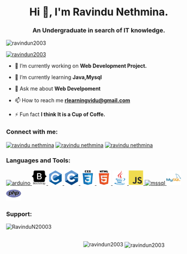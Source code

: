 <h1 align="center">Hi 👋, I'm Ravindu Nethmina.</h1>
<h3 align="center">An Undergraduate in search of IT knowledge.</h3>

<p align="left"> <img src="https://komarev.com/ghpvc/?username=ravindun2003&label=Profile%20views&color=0e75b6&style=flat" alt="ravindun2003" /> </p>

<p align="left"> <a href="https://github.com/ryo-ma/github-profile-trophy"><img src="https://github-profile-trophy.vercel.app/?username=ravindun2003" alt="ravindun2003" /></a> </p>

- 🔭 I’m currently working on **Web Development Project.**

- 🌱 I’m currently learning **Java,Mysql**

- 💬 Ask me about **Web Develpoment**

- 📫 How to reach me **rlearningvidu@gmail.com**

- ⚡ Fun fact **I think It is a Cup of Coffe.**

<h3 align="left">Connect with me:</h3>
<p align="left">
<a href="https://linkedin.com/in/ravindu nethmina" target="blank"><img align="center" src="https://raw.githubusercontent.com/rahuldkjain/github-profile-readme-generator/master/src/images/icons/Social/linked-in-alt.svg" alt="ravindu nethmina" height="30" width="40" /></a>
<a href="https://fb.com/ravindu nethmina" target="blank"><img align="center" src="https://raw.githubusercontent.com/rahuldkjain/github-profile-readme-generator/master/src/images/icons/Social/facebook.svg" alt="ravindu nethmina" height="30" width="40" /></a>
<a href="https://instagram.com/ravindu nethmina" target="blank"><img align="center" src="https://raw.githubusercontent.com/rahuldkjain/github-profile-readme-generator/master/src/images/icons/Social/instagram.svg" alt="ravindu nethmina" height="30" width="40" /></a>
</p>

<h3 align="left">Languages and Tools:</h3>
<p align="left"> <a href="https://www.arduino.cc/" target="_blank" rel="noreferrer"> <img src="https://cdn.worldvectorlogo.com/logos/arduino-1.svg" alt="arduino" width="40" height="40"/> </a> <a href="https://getbootstrap.com" target="_blank" rel="noreferrer"> <img src="https://raw.githubusercontent.com/devicons/devicon/master/icons/bootstrap/bootstrap-plain-wordmark.svg" alt="bootstrap" width="40" height="40"/> </a> <a href="https://www.cprogramming.com/" target="_blank" rel="noreferrer"> <img src="https://raw.githubusercontent.com/devicons/devicon/master/icons/c/c-original.svg" alt="c" width="40" height="40"/> </a> <a href="https://www.w3schools.com/cpp/" target="_blank" rel="noreferrer"> <img src="https://raw.githubusercontent.com/devicons/devicon/master/icons/cplusplus/cplusplus-original.svg" alt="cplusplus" width="40" height="40"/> </a> <a href="https://www.w3schools.com/css/" target="_blank" rel="noreferrer"> <img src="https://raw.githubusercontent.com/devicons/devicon/master/icons/css3/css3-original-wordmark.svg" alt="css3" width="40" height="40"/> </a> <a href="https://www.w3.org/html/" target="_blank" rel="noreferrer"> <img src="https://raw.githubusercontent.com/devicons/devicon/master/icons/html5/html5-original-wordmark.svg" alt="html5" width="40" height="40"/> </a> <a href="https://www.java.com" target="_blank" rel="noreferrer"> <img src="https://raw.githubusercontent.com/devicons/devicon/master/icons/java/java-original.svg" alt="java" width="40" height="40"/> </a> <a href="https://developer.mozilla.org/en-US/docs/Web/JavaScript" target="_blank" rel="noreferrer"> <img src="https://raw.githubusercontent.com/devicons/devicon/master/icons/javascript/javascript-original.svg" alt="javascript" width="40" height="40"/> </a> <a href="https://www.microsoft.com/en-us/sql-server" target="_blank" rel="noreferrer"> <img src="https://www.svgrepo.com/show/303229/microsoft-sql-server-logo.svg" alt="mssql" width="40" height="40"/> </a> <a href="https://www.mysql.com/" target="_blank" rel="noreferrer"> <img src="https://raw.githubusercontent.com/devicons/devicon/master/icons/mysql/mysql-original-wordmark.svg" alt="mysql" width="40" height="40"/> </a> <a href="https://www.php.net" target="_blank" rel="noreferrer"> <img src="https://raw.githubusercontent.com/devicons/devicon/master/icons/php/php-original.svg" alt="php" width="40" height="40"/> </a> </p>

<h3 align="left">Support:</h3>
<p><a href="https://www.buymeacoffee.com/RavinduN20003"> <img align="left" src="https://cdn.buymeacoffee.com/buttons/v2/default-yellow.png" height="50" width="210" alt="RavinduN20003" /></a></p><br><br>

<p><img align="left" src="https://github-readme-stats.vercel.app/api/top-langs?username=ravindun2003&show_icons=true&locale=en&layout=compact" alt="ravindun2003" /></p>

<p>&nbsp;<img align="center" src="https://github-readme-stats.vercel.app/api?username=ravindun2003&show_icons=true&locale=en" alt="ravindun2003" /></p>

